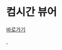 # 컴시간 뷰어
[바로가기](https://comci.koreacentral.cloudapp.azure.com)

[‎ ‎](https:://dropdb220.github.io/gotourl)
